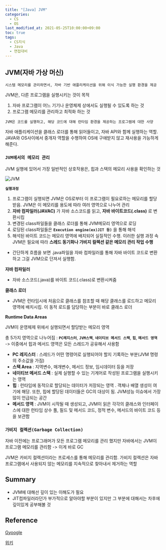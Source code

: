 ```yaml
---
title: "[Java] JVM"
categories: 
  - CS
  - OS
last_modified_at: 2021-05-25T10:00:00+09:00
toc: true
tags: 
  - CS지식
  - Java
  - 면접대비
---
```


## JVM(자바 가상 머신)

`시스템 메모리를 관리하면서, 자바 기반 애플리케이션을 위해 이식 가능한 실행 환경을 제공`

JVM은, 다른 프로그램을 실행시키는 것이 목적

1. 자바 프로그램이 어느 기기나 운영체제 상에서도 실행될 수 있도록 하는 것
2. 프로그램 메모리를 관리하고 최적화 하는 것 

`JVM은 코드를 실행하고, 해당 코드에 대해 런타임 환경을 제공하는 프로그렘에 대한 사양`

자바 애플리케이션을 클래스 로더를 통해 읽어들이고, 자바 API와 함께 실행하는 역할. JAVA와 OS사이에서 중개자 역할을 수행하여 OS에 구애받지 않고 재사용을 가능하게 해준다.

### **`JVM에서의 메모리 관리`**

JVM 실행에 있어서 가장 일반적인 상호작용은, 힙과 스택의 메모리 사용을 확인하는 것 

![JVM](https://user-images.githubusercontent.com/37646197/119249593-a58eeb80-bbd4-11eb-8331-364b2adbf4ff.png)


**`실행과정`**
1. 프로그램이 실행되면 JVM은 OS로부터 이 프로그램이 필요로하는 메모리를 할당받음. JVM은 이 메모리를 용도에 따라 여러 영역으로 나누어 관리
2. **자바 컴파일러(JAVAC)** 가 자바 소스코드를 읽고, **자바 바이트코드(.class)** 로 변환시킴
3. 변경된 class파일들을 클래스 로더를 통해 JVM메모리 영역으로 로딩
4. 로딩된 class파일들은 **`Execution engine(ex)JIT 등)`** 을 통해 해석
5. 해석된 바이트 코드는 메모리 영역에 배치되어 실질적인 수행. 이러한 실행 과정 속 JVM은 필요에 따라 **스레드 동기화나 가비지 컬렉션 같은 메모리 관리 작업 수행**

- 간단하게 흐름을 보면 .java파일을 자바 컴파일러를 통해 자바 바이트 코드로 변환하고 그걸 JVM으로 던져서 실행함. 

**자바 컴파일러**
- 자바 소스코드(.java)를 바이트 코드(.class)로 변환시켜줌

**클래스 로더**
- JVM은 런타임시에 처음으로 클래스를 참조할 때 해당 클래스를 로드하고 메모리 영역에 배치시킴. 이 동적 로드를 담당하는 부분이 바로 클래스 로더

**Runtime Data Areas**

JVM이 운영체제 위에서 실행되면서 할당받는 메모리 영역

총 5가지 영역으로 나누어짐 : **`PC레지스터`**, **`JVM스택`**, **`네이티브 메서드 스택`**, **`힙`**, **`메서드 영역`**</br>
-> 이중에서 힙과 메서드 영역은 모든 스레드가 공유해서 사용함

- **PC 레지스터** : 스레드가 어떤 명령어로 실행되어야 할지 기록하는 부분(JVM 명령의 주소값을 가짐)
- **스택 Area** : 지역변수, 매개변수, 메서드 정보, 임시데이터 등을 저장
- **네이티브 메서드 스택** : 실제 실행할 수 있는 기게어로 작성된 프로그램을 실행시키는 영역
- **힙** : 런타임에 동적으로 할당되는 데이터가 저장되는 영역 . 객체나 배열 생성이 여기에 해당. 또한, 힙에 할당된 데이터들은 GC의 대상이 됨. JVM성능 이슈에서 가장 많이 언급되는 공간
- **메서드 영역** : JVM이 시작될 때 생성되고, JVM이 읽은 각각의 클래스와 인터페이스에 대한 런타임 상수 풀, 필드 및 메서드 코드, 정적 변수, 메서드의 바이트 코드 등을 보관함

### **`가비지 컬렉션(Garbage Collection)`**

자바 이전에는 프로그래머가 모든 프로그램 메모리를 관리 했지만 자바에서는 JVM이 프로그램 메모리를 관리함 -> 이게 바로 GC

JVM은 카비지 컬렉션이라는 프로세스를 통해 메모리를 관리함. 가비지 컬렉션은 자바 프로그램에서 사용되지 않는 메모리를 지속적으로 찾아내서 제거하는 역할


## Summary 
- JVM에 대해선 깊이 있는 이해도가 필요
- JIT컴파일러라던가 부가적으로 알아야할 부분이 있지만 그 부분에 대해서는 차후에 깊이있게 공부해볼 것 



## Reference
[Gyoogle](https://gyoogle.dev/blog/computer-language/Java/Java%20Virtual%20Machine.html)

[위키](https://ko.wikipedia.org/wiki/%EC%9E%90%EB%B0%94_%EA%B0%80%EC%83%81_%EB%A8%B8%EC%8B%A0)